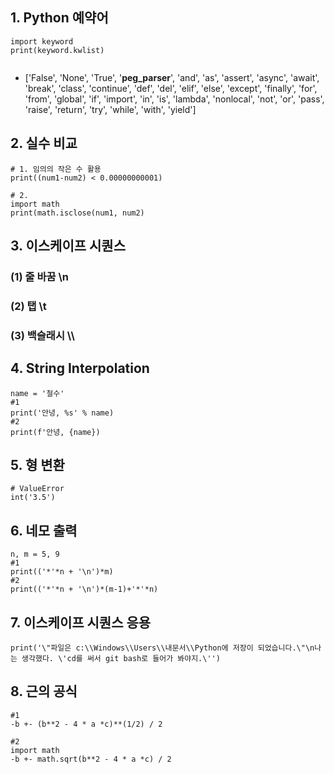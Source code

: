 ## 1. Python 예약어

```
import keyword
print(keyword.kwlist)


```

- ['False', 'None', 'True', '__peg_parser__', 'and', 'as', 'assert', 'async', 'await', 'break', 'class', 'continue', 'def', 'del', 'elif', 'else', 'except', 'finally', 'for', 'from', 'global', 'if', 'import', 'in', 'is', 'lambda', 'nonlocal', 'not', 'or', 'pass', 'raise', 'return', 'try', 'while', 'with', 'yield']

## 2. 실수 비교

```
# 1. 임의의 작은 수 활용
print((num1-num2) < 0.00000000001)

# 2. 
import math
print(math.isclose(num1, num2)
```

## 3. 이스케이프 시퀀스

### (1) 줄 바꿈 \n

### (2) 탭 \t

### (3) 백슬래시 \\\

## 4. String Interpolation

```
name = '철수'
#1
print('안녕, %s' % name)
#2
print(f'안녕, {name})
```

## 5. 형 변환

```
# ValueError
int('3.5')
```

## 6. 네모 출력

```
n, m = 5, 9
#1
print(('*'*n + '\n')*m)
#2
print(('*'*n + '\n')*(m-1)+'*'*n)
```



## 7. 이스케이프 시퀀스 응용

```
print('\"파일은 c:\\Windows\\Users\\내문서\\Python에 저장이 되었습니다.\"\n나는 생각했다. \'cd를 써서 git bash로 들어가 봐야지.\'')
```

## 8. 근의 공식

```
#1
-b +- (b**2 - 4 * a *c)**(1/2) / 2

#2
import math
-b +- math.sqrt(b**2 - 4 * a *c) / 2
```


